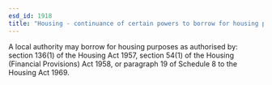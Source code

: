 ```yaml
---
esd_id: 1918
title: "Housing - continuance of certain powers to borrow for housing purposes"
---
```


A local authority may borrow for housing purposes as authorised by:  section 136(1) of the Housing Act 1957,  section 54(1) of the Housing (Financial Provisions) Act 1958, or  paragraph 19 of Schedule 8 to the Housing Act 1969.  

